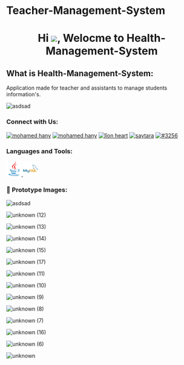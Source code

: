 # Teacher-Management-System
<h1 align="center">Hi <img src="https://raw.githubusercontent.com/MartinHeinz/MartinHeinz/master/wave.gif" width="30px">, Welocme to Health-Management-System</h1>

<h2 align="left">What is Health-Management-System:</h3>
<p>Application made for teacher and assistants to manage students information's.</p>

<!-- cover -->
![asdsad](https://user-images.githubusercontent.com/73343985/153929827-f00c7140-56b0-4122-8223-fd8040da0574.png)

<h3 align="left">Connect with Us:</h3>
<p align="left">
<a href="https://www.linkedin.com/in/mohamed-hany-5004971b5" target="blank"><img align="center" src="https://raw.githubusercontent.com/rahuldkjain/github-profile-readme-generator/master/src/images/icons/Social/linked-in-alt.svg" alt="mohamed hany" height="30" width="40" /></a>
<a href="https://www.facebook.com/" target="blank"><img align="center" src="https://raw.githubusercontent.com/rahuldkjain/github-profile-readme-generator/master/src/images/icons/Social/facebook.svg" alt="mohamed hany" height="30" width="40" /></a>
<a href="https://www.youtube.com/channel/UCJICNlATVGJYHxb1KOx6nYQ" target="blank"><img align="center" src="https://raw.githubusercontent.com/rahuldkjain/github-profile-readme-generator/master/src/images/icons/Social/youtube.svg" alt="lîon heart" height="30" width="40" /></a>
<a href="https://codeforces.com/profile/saytara" target="blank"><img align="center" src="https://raw.githubusercontent.com/rahuldkjain/github-profile-readme-generator/master/src/images/icons/Social/codeforces.svg" alt="saytara" height="30" width="40" /></a>
<a href="https://discord.gg/#3256" target="blank"><img align="center" src="https://raw.githubusercontent.com/rahuldkjain/github-profile-readme-generator/master/src/images/icons/Social/discord.svg" alt="#3256" height="30" width="40" /></a>
</p>

<h3 align="left">Languages and Tools:</h3>
<p align="left"> <a href="https://www.java.com" target="_blank" rel="noreferrer"> <img src="https://raw.githubusercontent.com/devicons/devicon/master/icons/java/java-original.svg" alt="java" width="40" height="40"/> <a href="https://www.mysql.com/" target="_blank" rel="noreferrer"> <img src="https://raw.githubusercontent.com/devicons/devicon/master/icons/mysql/mysql-original-wordmark.svg" alt="mysql" width="40" height="40"/> </a> </a> 
</p>

<h3 align="left">📸 Prototype Images:</h3>

![asdsad](https://user-images.githubusercontent.com/73343985/153929868-3807b966-c377-4578-ae67-20a69fccf3c9.png)


![unknown (12)](https://user-images.githubusercontent.com/73343985/153929916-41a5d49e-d3dc-491d-9e2b-53496f98b515.png)

![unknown (13)](https://user-images.githubusercontent.com/73343985/153929932-a089c50c-898c-4ccb-987a-c3de0877b7c6.png)

![unknown (14)](https://user-images.githubusercontent.com/73343985/153929954-8f4ff17d-0d15-497d-86d8-254c72dc865f.png)

![unknown (15)](https://user-images.githubusercontent.com/73343985/153929960-553fbfc3-f896-4ef0-879f-ae62ccbd9b3d.png)

![unknown (17)](https://user-images.githubusercontent.com/73343985/153929992-ff166874-8cd2-484e-81aa-e5d381a17a4f.png)

![unknown (11)](https://user-images.githubusercontent.com/73343985/153930002-2c44ec93-e18e-4dcb-b6a3-16aaabecf54d.png)

![unknown (10)](https://user-images.githubusercontent.com/73343985/153930007-71c9a7eb-b977-421d-bb2f-1cf62ecd7af5.png)

![unknown (9)](https://user-images.githubusercontent.com/73343985/153930014-39536727-4cf8-4beb-a54b-09356b8e4ba4.png)

![unknown (8)](https://user-images.githubusercontent.com/73343985/153930022-06111fab-2606-44af-a47c-5f67e9e0ef40.png)

![unknown (7)](https://user-images.githubusercontent.com/73343985/153930025-5929a0e8-ba14-4bc8-bde0-161a6588bb4c.png)

![unknown (16)](https://user-images.githubusercontent.com/73343985/153929972-846c9d4c-fe85-4c62-8bc5-74e545ff18ad.png)

![unknown (6)](https://user-images.githubusercontent.com/73343985/153930047-83d947d9-4046-441f-a8c0-54cf50c74704.png)

![unknown](https://user-images.githubusercontent.com/73343985/153929894-334e0916-a975-4d8d-8aef-dd9c80fac9be.png)

